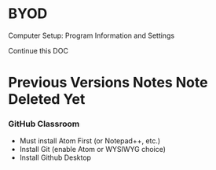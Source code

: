# BYOD
Computer Setup: Program Information and Settings

Continue this DOC

# Previous Versions Notes Note Deleted Yet
### GitHub Classroom
- Must install Atom First (or Notepad++, etc.)
- Install Git (enable Atom or WYSIWYG choice)
- Install Github Desktop
